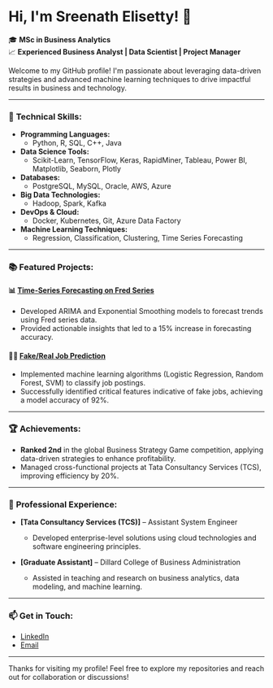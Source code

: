 # Hi, I'm Sreenath Elisetty! 👋

🎓 **MSc in Business Analytics**  
📈 **Experienced Business Analyst | Data Scientist | Project Manager**

Welcome to my GitHub profile! I'm passionate about leveraging data-driven strategies and advanced machine learning techniques to drive impactful results in business and technology.

---

### 🔧 **Technical Skills:**
- **Programming Languages:** 
  - Python, R, SQL, C++, Java
- **Data Science Tools:** 
  - Scikit-Learn, TensorFlow, Keras, RapidMiner, Tableau, Power BI, Matplotlib, Seaborn, Plotly
- **Databases:** 
  - PostgreSQL, MySQL, Oracle, AWS, Azure
- **Big Data Technologies:** 
  - Hadoop, Spark, Kafka
- **DevOps & Cloud:** 
  - Docker, Kubernetes, Git, Azure Data Factory
- **Machine Learning Techniques:** 
  - Regression, Classification, Clustering, Time Series Forecasting

---

### 📚 **Featured Projects:**

#### 📊 **[Time-Series Forecasting on Fred Series](https://github.com/sreenathelisetty/Time-Series-Forecasting-of-Inflation-Expectations)**
- Developed ARIMA and Exponential Smoothing models to forecast trends using Fred series data.
- Provided actionable insights that led to a 15% increase in forecasting accuracy.

#### 🕵️‍♂️ **[Fake/Real Job Prediction](https://github.com/sreenathelisetty/Fake-Real-Job-Posting-Prediction)**
- Implemented machine learning algorithms (Logistic Regression, Random Forest, SVM) to classify job postings.
- Successfully identified critical features indicative of fake jobs, achieving a model accuracy of 92%.

---

### 🏆 **Achievements:**
- **Ranked 2nd** in the global Business Strategy Game competition, applying data-driven strategies to enhance profitability.
- Managed cross-functional projects at Tata Consultancy Services (TCS), improving efficiency by 20%.

---

### 💼 **Professional Experience:**
- **[Tata Consultancy Services (TCS)]** – Assistant System Engineer
  - Developed enterprise-level solutions using cloud technologies and software engineering principles.

- **[Graduate Assistant]** – Dillard College of Business Administration
  - Assisted in teaching and research on business analytics, data modeling, and machine learning.

---

### 📫 **Get in Touch:**
- [LinkedIn](https://www.linkedin.com/in/sreenath-elisetty)  
- [Email](mailto:sreenathelisetty@gmail.com)

---

Thanks for visiting my profile! Feel free to explore my repositories and reach out for collaboration or discussions!
